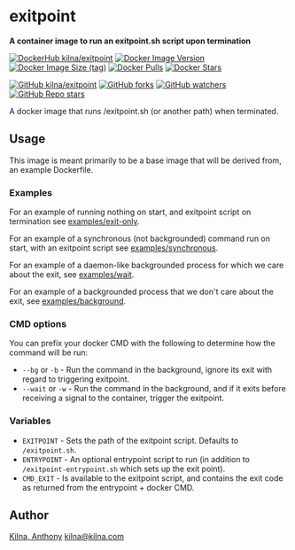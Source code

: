 # exitpoint

**A container image to run an exitpoint.sh script upon termination**

[![DockerHub kilna/exitpoint](https://img.shields.io/badge/DockerHub-kilna/exitpoint-blue?logo=docker)](https://hub.docker.com/r/kilna/exitpoint)
[![Docker Image Version](https://img.shields.io/docker/v/kilna/exitpoint?sort=semver)](https://hub.docker.com/r/kilna/exitpoint)
[![Docker Image Size (tag)](https://img.shields.io/docker/image-size/kilna/exitpoint/latest)](https://hub.docker.com/r/kilna/exitpoint)
[![Docker Pulls](https://img.shields.io/docker/pulls/kilna/exitpoint?style=social)](https://hub.docker.com/r/kilna/exitpoint)
[![Docker Stars](https://img.shields.io/docker/stars/kilna/exitpoint?style=social)](https://hub.docker.com/r/kilna/exitpoint)

[![GitHub kilna/exitpoint](https://img.shields.io/badge/GitHub-kilna/exitpoint-green?logo=github)](https://github.com/kilna/exitpoint)
[![GitHub forks](https://img.shields.io/github/forks/kilna/exitpoint?style=social)](https://github.com/kilna/exitpoint/forks)
[![GitHub watchers](https://img.shields.io/github/watchers/kilna/exitpoint?style=social)](https://github.com/kilna/exitpoint/watchers)
[![GitHub Repo stars](https://img.shields.io/github/stars/kilna/exitpoint?style=social)](https://github.com/kilna/exitpoint/stargazers)

A docker image that runs /exitpoint.sh (or another path) when terminated.

## Usage

This image is meant primarily to be a base image that will be derived from,
an example Dockerfile.

### Examples

For an example of running nothing on start, and exitpoint script on termination
see [examples/exit-only](examples/exit-only).

For an example of a synchronous (not backgrounded) command run on start, with
an exitpoint script see [examples/synchronous](examples/synchronous).

For an example of a daemon-like backgrounded process for which we care about
the exit, see [examples/wait](examples/wait).

For an example of a backgrounded process that we don't care about the exit,
see [examples/background](examples/background).

### CMD options

You can prefix your docker CMD with the following to determine how the command
will be run:

* `--bg` or `-b` - Run the command in the background, ignore its exit with
  regard to triggering exitpoint.
* `--wait` or `-w` - Run the command in the background, and if it exits before
  receiving a signal to the container, trigger the exitpoint.

### Variables

* `EXITPOINT` - Sets the path of the exitpoint script. Defaults to
  `/exitpoint.sh`.
* `ENTRYPOINT` - An optional entrypoint script to run (in addition to
  `/exitpoint-entrypoint.sh` which sets up the exit point).
* `CMD_EXIT` - Is available to the exitpoint script, and contains the exit code
  as returned from the entrypoint + docker CMD.

## Author

[Kilna, Anthony](http://github.com/kilna)
[kilna@kilna.com](mailto:kilna@kilna.com)


